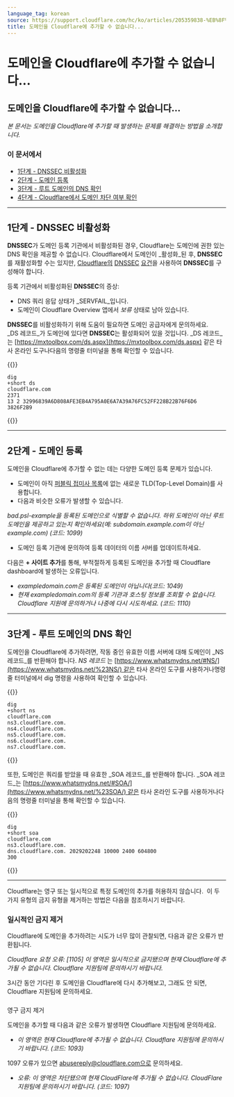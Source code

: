 ```yaml
---
language_tag: korean
source: https://support.cloudflare.com/hc/ko/articles/205359838-%EB%8F%84%EB%A9%94%EC%9D%B8%EC%9D%84-Cloudflare%EC%97%90-%EC%B6%94%EA%B0%80%ED%95%A0-%EC%88%98-%EC%97%86%EC%8A%B5%EB%8B%88%EB%8B%A4-
title: 도메인을 Cloudflare에 추가할 수 없습니다...
---
```


# 도메인을 Cloudflare에 추가할 수 없습니다...

## 도메인을 Cloudflare에 추가할 수 없습니다...

_본 문서는 도메인을 Cloudflare에 추가할 때 발생하는 문제를 해결하는 방법을 소개합니다._

### 이 문서에서

-   [1단계 - DNSSEC 비활성화](https://support.cloudflare.com/hc/ko/articles/205359838-%EB%8F%84%EB%A9%94%EC%9D%B8%EC%9D%84-Cloudflare%EC%97%90-%EC%B6%94%EA%B0%80%ED%95%A0-%EC%88%98-%EC%97%86%EC%8A%B5%EB%8B%88%EB%8B%A4-#h_94453043811540417238269)
-   [2단계 - 도메인 등록](https://support.cloudflare.com/hc/ko/articles/205359838-%EB%8F%84%EB%A9%94%EC%9D%B8%EC%9D%84-Cloudflare%EC%97%90-%EC%B6%94%EA%B0%80%ED%95%A0-%EC%88%98-%EC%97%86%EC%8A%B5%EB%8B%88%EB%8B%A4-#h_25187255171540417266656)
-   [3단계 - 루트 도메인의 DNS 확인](https://support.cloudflare.com/hc/ko/articles/205359838-%EB%8F%84%EB%A9%94%EC%9D%B8%EC%9D%84-Cloudflare%EC%97%90-%EC%B6%94%EA%B0%80%ED%95%A0-%EC%88%98-%EC%97%86%EC%8A%B5%EB%8B%88%EB%8B%A4-#h_703638145121540417281357)
-   [4단계 - Cloudflare에서 도메인 차단 여부 확인](https://support.cloudflare.com/hc/ko/articles/205359838-%EB%8F%84%EB%A9%94%EC%9D%B8%EC%9D%84-Cloudflare%EC%97%90-%EC%B6%94%EA%B0%80%ED%95%A0-%EC%88%98-%EC%97%86%EC%8A%B5%EB%8B%88%EB%8B%A4-#h_874829316161540417303369)

___

## 1단계 - DNSSEC 비활성화

**DNSSEC**가 도메인 등록 기관에서 비활성화된 경우, Cloudflare는 도메인에 권한 있는 DNS 확인을 제공할 수 없습니다. Cloudflare에서 도메인이 _활성화_된 후, **DNSSEC**를 재활성화할 수는 있지만, [Cloudflare의](https://support.cloudflare.com/hc/ko/articles/360006660072-Understanding-and-Configuring-DNSSEC-in-Cloudflare-DNS) [DNSSEC](https://support.cloudflare.com/hc/ko/articles/360006660072-Understanding-and-Configuring-DNSSEC-in-Cloudflare-DNS) [요건](https://support.cloudflare.com/hc/ko/articles/360006660072-Understanding-and-Configuring-DNSSEC-in-Cloudflare-DNS)을 사용하여 **DNSSEC**를 구성해야 합니다.

등록 기관에서 비활성화된 **DNSSEC**의 증상: 

-   DNS 쿼리 응답 상태가 _SERVFAIL_입니다.
-   도메인이 Cloudflare Overview 앱에서 _보류_ 상태로 남아 있습니다.

**DNSSEC**를 비활성화하기 위해 도움이 필요하면 도메인 공급자에게 문의하세요. _DS 레코드_가 도메인에 있다면 **DNSSEC**는 활성화되어 있을 것입니다. _DS 레코드_는 [https://mxtoolbox.com/ds.aspx](https://mxtoolbox.com/ds.aspx) 같은 타사 온라인 도구나다음의 명령줄 터미널을 통해 확인할 수 있습니다.


{{<raw>}}<pre class="CodeBlock CodeBlock-with-rows CodeBlock-scrolls-horizontally CodeBlock-is-light-in-light-theme CodeBlock--language-txt" language="txt"><code><span class="CodeBlock--rows"><span class="CodeBlock--rows-content"><span class="CodeBlock--row"><span class="CodeBlock--row-indicator"></span><div class="CodeBlock--row-content"><span class="CodeBlock--token-plain">dig +short ds cloudflare.com</span></div></span><span class="CodeBlock--row"><span class="CodeBlock--row-indicator"></span><div class="CodeBlock--row-content"><span class="CodeBlock--token-plain">2371 13 2 32996839A6D808AFE3EB4A795A0E6A7A39A76FC52FF228B22B76F6D6 3826F2B9</span></div></span></span></span></code></pre>{{</raw>}}

___

## 2단계 - 도메인 등록

도메인을 Cloudflare에 추가할 수 없는 데는 다양한 도메인 등록 문제가 있습니다.

-   도메인이 아직 [퍼블릭 접미사 목록](https://publicsuffix.org/list/)에 없는 새로운 TLD(Top-Level Domain)를 사용합니다.
-   다음과 비슷한 오류가 발생할 수 있습니다.

_bad.psl-example을 등록된 도메인으로 식별할 수 없습니다. 하위 도메인이 아닌 루트 도메인을 제공하고 있는지 확인하세요(예: subdomain.example.com이 아닌 example.com) (코드: 1099)_


-   도메인 등록 기관에 문의하여 등록 데이터의 이름 서버를 업데이트하세요.

다음은 **\+ 사이트 추가**를 통해, 부적절하게 등록된 도메인을 추가할 때 Cloudflare dashboard에 발생하는 오류입니다.

-   _exampledomain.com은 등록된 도메인이 아닙니다(코드: 1049)_
-   _현재 exampledomain.com의 등록 기관과 호스팅 정보를 조회할 수 없습니다. Cloudflare 지원에 문의하거나 나중에 다시 시도하세요. (코드: 1110)_

___

## 3단계 - 루트 도메인의 DNS 확인

도메인을 Cloudflare에 추가하려면, 작동 중인 유효한 이름 서버에 대해 도메인이 _NS 레코드_를 반환해야 합니다. _NS 레코드_ 는 [https://www.whatsmydns.net/#NS/](https://www.whatsmydns.net/%23NS/) 같은 타사 온라인 도구를 사용하거나명령줄 터미널에서 dig 명령을 사용하여 확인할 수 있습니다.


{{<raw>}}<pre class="CodeBlock CodeBlock-with-rows CodeBlock-scrolls-horizontally CodeBlock-is-light-in-light-theme CodeBlock--language-txt" language="txt"><code><span class="CodeBlock--rows"><span class="CodeBlock--rows-content"><span class="CodeBlock--row"><span class="CodeBlock--row-indicator"></span><div class="CodeBlock--row-content"><span class="CodeBlock--token-plain">dig +short ns cloudflare.com</span></div></span><span class="CodeBlock--row"><span class="CodeBlock--row-indicator"></span><div class="CodeBlock--row-content"><span class="CodeBlock--token-plain">ns3.cloudflare.com.</span></div></span><span class="CodeBlock--row"><span class="CodeBlock--row-indicator"></span><div class="CodeBlock--row-content"><span class="CodeBlock--token-plain">ns4.cloudflare.com.</span></div></span><span class="CodeBlock--row"><span class="CodeBlock--row-indicator"></span><div class="CodeBlock--row-content"><span class="CodeBlock--token-plain">ns5.cloudflare.com.</span></div></span><span class="CodeBlock--row"><span class="CodeBlock--row-indicator"></span><div class="CodeBlock--row-content"><span class="CodeBlock--token-plain">ns6.cloudflare.com.</span></div></span><span class="CodeBlock--row"><span class="CodeBlock--row-indicator"></span><div class="CodeBlock--row-content"><span class="CodeBlock--token-plain">ns7.cloudflare.com.</span></div></span></span></span></code></pre>{{</raw>}}

또한, 도메인은 쿼리를 받았을 때 유효한 _SOA 레코드_를 반환해야 합니다. _SOA 레코드_는 [https://www.whatsmydns.net/#SOA/](https://www.whatsmydns.net/%23SOA/) 같은 타사 온라인 도구를 사용하거나다음의 명령줄 터미널을 통해 확인할 수 있습니다.


{{<raw>}}<pre class="CodeBlock CodeBlock-with-rows CodeBlock-scrolls-horizontally CodeBlock-is-light-in-light-theme CodeBlock--language-txt" language="txt"><code><span class="CodeBlock--rows"><span class="CodeBlock--rows-content"><span class="CodeBlock--row"><span class="CodeBlock--row-indicator"></span><div class="CodeBlock--row-content"><span class="CodeBlock--token-plain">dig +short soa cloudflare.com</span></div></span><span class="CodeBlock--row"><span class="CodeBlock--row-indicator"></span><div class="CodeBlock--row-content"><span class="CodeBlock--token-plain">ns3.cloudflare.com. dns.cloudflare.com. 2029202248 10000 2400 604800 300</span></div></span></span></span></code></pre>{{</raw>}}

___

Cloudflare는 영구 또는 일시적으로 특정 도메인의 추가를 허용하지 않습니다.  이 두 가지 유형의 금지 유형을 제거하는 방법은 다음을 참조하시기 바랍니다.

### 일시적인 금지 제거

Cloudflare에 도메인을 추가하려는 시도가 너무 많이 관찰되면, 다음과 같은 오류가 반환됩니다.

_Cloudflare 요청 오류: \[1105\] 이 영역은 일시적으로 금지됐으며 현재 Cloudflare에 추가될 수 없습니다. Cloudflare 지원팀에 문의하시기 바랍니다._

3시간 동안 기다린 후 도메인을 Cloudflare에 다시 추가해보고, 그래도 안 되면, Cloudflare 지원팀에 문의하세요.

###   
영구 금지 제거 

도메인을 추가할 때 다음과 같은 오류가 발생하면 Cloudflare 지원팀에 문의하세요.

-   _이 영역은 현재 Cloudflare에 추가될 수 없습니다. Cloudflare 지원팀에 문의하시기 바랍니다. (코드: 1093)_

1097 오류가 있으면 abusereply@cloudflare.com으로 문의하세요.   

-   _오류: 이 영역은 차단됐으며 현재 CloudFlare에 추가될 수 없습니다. CloudFlare 지원팀에 문의하시기 바랍니다. (코드: 1097)_

